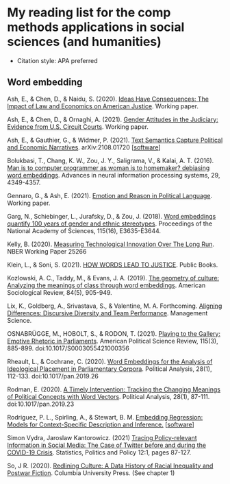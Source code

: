 # My reading list for the comp methods applications in social sciences (and humanities)

* Citation style: APA preferred 

## Word embedding 

Ash, E., & Chen, D., & Naidu, S. (2020). [Ideas Have Consequences: The Impact of Law and Economics on American Justice](https://uc23a5af8411de3649c416453e12.dl.dropboxusercontent.com/cd/0/inline2/BUggZZdJXkN5D5L-Wcfn575LvzxwLCOI0QuzW5K6GqQqmAvRmzyCr_KqeVSrr-IKUHjLm4iekpFK5FFAU_cMI89AeP2erzduw4bz-XZyeXzzjHdkD-t1h-1KlzqnGOQeCj_SvfOvNXaS0vZHpVc0oY-9GuvSo-gjf7VmaYH2UUNFjsslfTD0lXkL4h9d0Rv4t8VA6jru8seLu4QWEC7xZfcmZOJ5G1rMPLceVSTm2fEcEC_AYcfUjoYhZWpad2wzBIQJUmE9hwgb2c_-MmY8m4LgY__atN0bEbC1APK8Bc9kimP_Vhtn0zxmjTMQp3i1hvzY81LL2jexDR6k5xrCmuaKBg9FLkIxQWLRG6i2W8oXw4n1j4XqBU207ptocDMQ814/file#). Working paper. 

Ash, E., & Chen, D., & Ornaghi, A. (2021). [Gender Attitudes in the Judiciary: Evidence from U.S. Circuit Courts](https://ucfcf5676f543f1b6be83edabdb0.dl.dropboxusercontent.com/cd/0/inline2/BUgAAIrr0VPyVirwrlpFp5MzHJ6Y3l3MRnIx0Lv5drCFcR2ogc8TFiFE1isxGppL2axqjv6Ah1wCG3YUhtE5A5fPG4xOv67d7ZtXa0oZ-3EVSpFcGa4o2VdsJZ978XXuevGE6k9tgWx1sxXE8UPWr6TqkVbfJIYR-eiB9uO0UD9063dPuqC0El9VBgJGfTFdu-UVPQPHjMMlgyiffYF_GaoH5PUpiB0hSzela4SSLPYSnwG2ERevJg1gKe8kPV2HgFUUItIHOTCwOEDdNx9ThcoQd8L_DuAiZZL8az_SL8EgrH3cz_MWRGkeQv1SNaFuYF1Wmnp4FrVCsmTM7j5T72ml1OULOoxe3Xb3A2arIHd9CVr1c0cpDSP8LzO6ocSFJw0/file#). Working paper.

Ash, E., & Gauthier, G., & Widmer, P. (2021). [Text Semantics Capture Political and Economic Narratives](https://arxiv.org/abs/2108.01720). arXiv:2108.01720 [[software](https://github.com/relatio-nlp/relatio)]

Bolukbasi, T., Chang, K. W., Zou, J. Y., Saligrama, V., & Kalai, A. T. (2016). [Man is to computer programmer as woman is to homemaker? debiasing word embeddings](https://papers.nips.cc/paper/6228-estimating-the-size-of-a-large-network-and-its-communities-from-a-random-sample.pdf). Advances in neural information processing systems, 29, 4349-4357.

Gennaro, G., & Ash, E. (2021). [Emotion and Reason in Political Language](https://elliottash.com/wp-content/uploads/2021/08/Emotions_in_Politics_Economic_Journal_CA.pdf). Working paper. 

Garg, N., Schiebinger, L., Jurafsky, D., & Zou, J. (2018). [Word embeddings quantify 100 years of gender and ethnic stereotypes](https://www.pnas.org/content/115/16/E3635.short). Proceedings of the National Academy of Sciences, 115(16), E3635-E3644.

Kelly, B. (2020). [Measuring Technological Innovation Over The Long Run](https://www.nber.org/system/files/working_papers/w25266/w25266.pdf). NBER Working Paper 25266

Klein, L., & Soni, S. (2021). [HOW WORDS LEAD TO JUSTICE](https://www.publicbooks.org/how-words-lead-to-justice/). Public Books.

Kozlowski, A. C., Taddy, M., & Evans, J. A. (2019). [The geometry of culture: Analyzing the meanings of class through word embeddings](https://journals.sagepub.com/doi/full/10.1177/0003122419877135). American Sociological Review, 84(5), 905-949.

Lix, K., Goldberg, A., Srivastava, S., & Valentine, M. A. Forthcoming. [Aligning Differences: Discursive Diversity and Team Performance](https://osf.io/preprints/socarxiv/8pjga/). Management Science.

OSNABRÜGGE, M., HOBOLT, S., & RODON, T. (2021). [Playing to the Gallery: Emotive Rhetoric in Parliaments](https://www.cambridge.org/core/journals/american-political-science-review/article/playing-to-the-gallery-emotive-rhetoric-in-parliaments/2A47C797136261391DA27F3A16F64886). American Political Science Review, 115(3), 885-899. doi:10.1017/S0003055421000356

Rheault, L., & Cochrane, C. (2020). [Word Embeddings for the Analysis of Ideological Placement in Parliamentary Corpora](https://www.cambridge.org/core/journals/political-analysis/article/abs/word-embeddings-for-the-analysis-of-ideological-placement-in-parliamentary-corpora/017F0CEA9B3DB6E1B94AC36A509A8A7B). Political Analysis, 28(1), 112-133. doi:10.1017/pan.2019.26

Rodman, E. (2020). [A Timely Intervention: Tracking the Changing Meanings of Political Concepts with Word Vectors](https://www.cambridge.org/core/journals/political-analysis/article/abs/timely-intervention-tracking-the-changing-meanings-of-political-concepts-with-word-vectors/DDF3B5833A12E673EEE24FBD9798679E). Political Analysis, 28(1), 87-111. doi:10.1017/pan.2019.23

Rodriguez, P. L., Spirling, A., & Stewart, B. M. [Embedding Regression: Models for Context-Specific Description and Inference.](https://github.com/prodriguezsosa/EmbeddingRegression/blob/main/Paper/RodriguezSpirlingStewart_EmbeddingRegression.pdf) [[software](https://github.com/prodriguezsosa/EmbeddingRegression)]

Simon Vydra, Jaroslaw Kantorowicz. (2021) [Tracing Policy-relevant Information in Social Media: The Case of Twitter before and during the COVID-19 Crisis](https://www.tandfonline.com/doi/citedby/10.1080/19312458.2020.1832976?scroll=top&needAccess=true). Statistics, Politics and Policy 12:1, pages 87-127.

So, J R. (2020). [Redlining Culture: A Data History of Racial Inequality and Postwar Fiction](https://cup.columbia.edu/book/redlining-culture/9780231197731). Columbia University Press. (See chapter 1)




